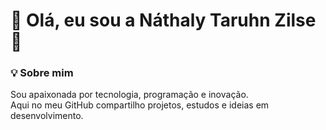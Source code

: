 # 🌸 Olá, eu sou a Náthaly Taruhn Zilse 🌸  

### 💡 Sobre mim  
Sou apaixonada por tecnologia, programação e inovação.  
Aqui no meu GitHub compartilho projetos, estudos e ideias em desenvolvimento.  


